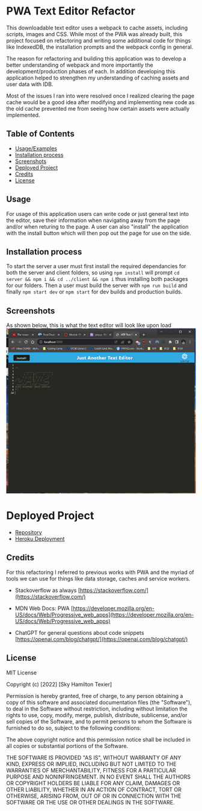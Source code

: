 # PWA Text Editor Refactor

This downloadable text editor uses a webpack to cache assets, including scripts, images and CSS. While most of the PWA was already built, this project focused on refactoring and writing some additional code for things like IndexedDB, the installation prompts and the webpack config in general.

The reason for refactoring and building this application was to develop a better understanding of webpack and more importantly the development/production phases of each. In addition developing this application helped to strengthen my understanding of caching assets and user data with IDB. 

Most of the issues I ran into were resolved once I realized clearing the page cache would be a good idea after modifying and implementing new code as the old cache prevented me from seeing how certain assets were actually implemented.




## Table of Contents
- [Usage/Examples](#usage)
- [Installation process](#installation-process)
- [Screenshots](#screenshots)
- [Deployed Project](#deployed-project)
- [Credits](#credits)
- [License](#license)


## Usage

For usage of this application users can write code or just general text into the editor, save their information when navigating away from the page and/or when returing to the page. A user can also "install" the application with the install button which will then pop out the page for use on the side. 

## Installation process

To start the server a user must first install the required dependancies for both the server and client folders, so using `npm install` will prompt `cd server && npm i && cd ../client && npm i` thus installing both packages for our folders. Then a user must build the server with `npm run build` and finally `npm start dev` or `npm start` for dev builds and production builds.

## Screenshots

As shown below, this is what the text editor will look like upon load
![alt text](./assets/main.png)



# Deployed Project

* [Repository](https://github.com/skytexier/PWA-Text-Editor)
* [Heroku Deployment](https://pwa-p.herokuapp.com/)


## Credits

For this refactoring I referred to previous works with PWA and the myriad of tools we can use for things like data storage, caches and service workers.

- Stackoverflow as always [https://stackoverflow.com/](https://stackoverflow.com/)

- MDN Web Docs: PWA [https://developer.mozilla.org/en-US/docs/Web/Progressive_web_apps](https://developer.mozilla.org/en-US/docs/Web/Progressive_web_apps)

- ChatGPT for general questions about code snippets [https://openai.com/blog/chatgpt/](https://openai.com/blog/chatgpt/)

## License
MIT License
 
Copyright (c) [2022] [Sky Hamilton Texier]
 
Permission is hereby granted, free of charge, to any person obtaining a copy
of this software and associated documentation files (the "Software"), to deal
in the Software without restriction, including without limitation the rights
to use, copy, modify, merge, publish, distribute, sublicense, and/or sell
copies of the Software, and to permit persons to whom the Software is
furnished to do so, subject to the following conditions:
 
The above copyright notice and this permission notice shall be included in all
copies or substantial portions of the Software.
 
THE SOFTWARE IS PROVIDED "AS IS", WITHOUT WARRANTY OF ANY KIND, EXPRESS OR
IMPLIED, INCLUDING BUT NOT LIMITED TO THE WARRANTIES OF MERCHANTABILITY,
FITNESS FOR A PARTICULAR PURPOSE AND NONINFRINGEMENT. IN NO EVENT SHALL THE
AUTHORS OR COPYRIGHT HOLDERS BE LIABLE FOR ANY CLAIM, DAMAGES OR OTHER
LIABILITY, WHETHER IN AN ACTION OF CONTRACT, TORT OR OTHERWISE, ARISING FROM,
OUT OF OR IN CONNECTION WITH THE SOFTWARE OR THE USE OR OTHER DEALINGS IN THE
SOFTWARE.


 

